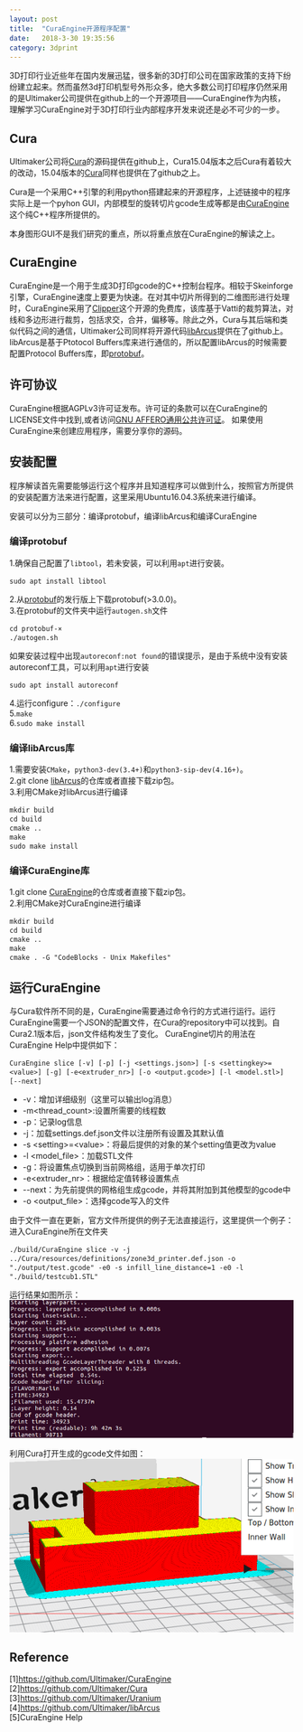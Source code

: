 ```yaml
---
layout: post
title:  "CuraEngine开源程序配置"
date:   2018-3-30 19:35:56
category: 3dprint
---
```


3D打印行业近些年在国内发展迅猛，很多新的3D打印公司在国家政策的支持下纷纷建立起来。然而虽然3d打印机型号外形众多，绝大多数公司打印程序仍然采用的是Ultimaker公司提供在github上的一个开源项目——CuraEngine作为内核，
理解学习CuraEngine对于3D打印行业内部程序开发来说还是必不可少的一步。

## Cura  
Ultimaker公司将[Cura](https://github.com/Ultimaker/Cura)的源码提供在github上，Cura15.04版本之后Cura有着较大的改动，15.04版本的[Cura](https://github.com/daid/LegacyCura)同样也提供在了github之上。

Cura是一个采用C++引擎的利用python搭建起来的开源程序，上述链接中的程序实际上是一个pyhon GUI，内部模型的旋转切片gcode生成等都是由[CuraEngine](https://github.com/Ultimaker/CuraEngine)这个纯C++程序所提供的。

本身图形GUI不是我们研究的重点，所以将重点放在CuraEngine的解读之上。

## CuraEngine  
CuraEngine是一个用于生成3D打印gcode的C++控制台程序。相较于Skeinforge引擎，CuraEngine速度上要更为快速。在对其中切片所得到的二维图形进行处理时，CuraEngine采用了[Clipper](http://www.angusj.com/delphi/clipper.php)这个开源的免费库，该库基于Vatti的裁剪算法，对线和多边形进行裁剪，包括求交，合并，偏移等。除此之外，Cura与其后端和类似代码之间的通信，Ultimaker公司同样将开源代码[libArcus](https://github.com/Ultimaker/libArcus)提供在了github上。libArcus是基于Ptotocol Buffers库来进行通信的，所以配置libArcus的时候需要配置Protocol Buffers库，即[protobuf](https://github.com/google/protobuf)。

## 许可协议
CuraEngine根据AGPLv3许可证发布。许可证的条款可以在CuraEngine的LICENSE文件中找到,或者访问[GNU AFFERO通用公共许可证](http://www.gnu.org/licenses/agpl.html)。
如果使用CuraEngine来创建应用程序，需要分享你的源码。

## 安装配置
程序解读首先需要能够运行这个程序并且知道程序可以做到什么，按照官方所提供的安装配置方法来进行配置，这里采用Ubuntu16.04.3系统来进行编译。

安装可以分为三部分：编译protobuf，编译libArcus和编译CuraEngine

### 编译protobuf
1.确保自己配置了`libtool`，若未安装，可以利用`apt`进行安装。  
````
sudo apt install libtool
````
2.从[protobuf](https://github.com/google/protobuf/releases/tag/v3.5.1)的发行版上下载protobuf(>3.0.0)。  
3.在protobuf的文件夹中运行`autogen.sh`文件
````
cd protobuf-×
./autogen.sh
````
如果安装过程中出现`autoreconf:not found`的错误提示，是由于系统中没有安装autoreconf工具，可以利用`apt`进行安装
````
sudo apt install autoreconf
````
4.运行configure：`./configure`  
5.`make`  
6.`sudo make install`  

### 编译libArcus库
1.需要安装`CMake`，`python3-dev(3.4+)`和`python3-sip-dev(4.16+)`。  
2.git clone [libArcus](https://github.com/Ultimaker/libArcus)的仓库或者直接下载zip包。  
3.利用CMake对libArcus进行编译
````
mkdir build
cd build
cmake ..
make
sudo make install
````

### 编译CuraEngine库
1.git clone [CuraEngine](https://github.com/Ultimaker/CuraEngine)的仓库或者直接下载zip包。  
2.利用CMake对CuraEngine进行编译
````
mkdir build
cd build
cmake ..
make
cmake . -G "CodeBlocks - Unix Makefiles"
````

## 运行CuraEngine
与Cura软件所不同的是，CuraEngine需要通过命令行的方式进行运行。运行CuraEngine需要一个JSON的配置文件，在Cura的repository中可以找到。自Cura2.1版本后，json文件结构发生了变化。
CuraEngine切片的用法在CuraEngine Help中提供如下：  
````
CuraEngine slice [-v] [-p] [-j <settings.json>] [-s <settingkey>=<value>] [-g] [-e<extruder_nr>] [-o <output.gcode>] [-l <model.stl>] [--next]
````  
- -v：增加详细级别（这里可以输出log消息）
- -m\<thread_count\>:设置所需要的线程数
- -p：记录log信息
- -j：加载settings.def.json文件以注册所有设置及其默认值
- -s \<setting\>=\<value\>：将最后提供的对象的某个setting值更改为value
- -l \<model_file\>：加载STL文件
- -g：将设置焦点切换到当前网格组，适用于单次打印
- -e\<extruder_nr\>：根据给定值转移设置焦点
- --next：为先前提供的网格组生成gcode，并将其附加到其他模型的gcode中
- -o \<output_file\>：选择gcode写入的文件

由于文件一直在更新，官方文件所提供的例子无法直接运行，这里提供一个例子：  
进入CuraEngine所在文件夹
````
./build/CuraEngine slice -v -j ../Cura/resources/definitions/zone3d_printer.def.json -o "./output/test.gcode" -e0 -s infill_line_distance=1 -e0 -l "./build/testcub1.STL"
````

运行结果如图所示：  
![example](https://github.com/conceptclear/conceptclear.github.io/raw/master/images/CuraEngine_set/example_CuraEngine_setting.png "Example")

利用Cura打开生成的gcode文件如图：  
![gcode](https://github.com/conceptclear/conceptclear.github.io/raw/master/images/CuraEngine_set/example_CuraEngine_gcode_testcub.png "gcode")

## Reference
[1]https://github.com/Ultimaker/CuraEngine     
[2]https://github.com/Ultimaker/Cura      
[3]https://github.com/Ultimaker/Uranium      
[4]https://github.com/Ultimaker/libArcus       
[5]CuraEngine Help
